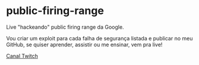 # public-firing-range

Live "hackeando" public firing range da Google.

Vou criar um exploit para cada falha de segurança listada e publicar no meu GitHub, se quiser aprender, assistir ou me ensinar, vem pra live!

[Canal Twitch](https://www.twitch.tv/qanaengineer)
